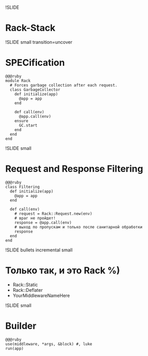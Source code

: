 !SLIDE 
# Rack-Stack #

!SLIDE small transition=uncover
# SPECification

    @@@ruby
    module Rack
      # Forces garbage collection after each request.
      class GarbageCollector
        def initialize(app)
          @app = app
        end

        def call(env)
          @app.call(env)
        ensure
          GC.start
        end
      end
    end

!SLIDE small
# Request and Response Filtering

    @@@ruby
    class Filtering
      def initialize(app)
        @app = app
      end

      def call(env)
        # request = Rack::Request.new(env)
        # враг не пройдет!
        response = @app.call(env)
        # выход по пропускам и только после санитарной обработки
        response
      end
    end

!SLIDE bullets incremental small
# Только так, и это Rack %)

* Rack::Static
* Rack::Deflater
* YourMiddlewareNameHere

!SLIDE small
# Builder

    @@@ruby
    use(middleware, *args, &block) #, luke
    run(app)

